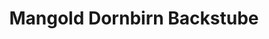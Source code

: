 ---
title: "Mangold Dornbirn Backstube"
url: /dornbirn/mangold-dornbirn-backstube/
shop: Bäckerei
---